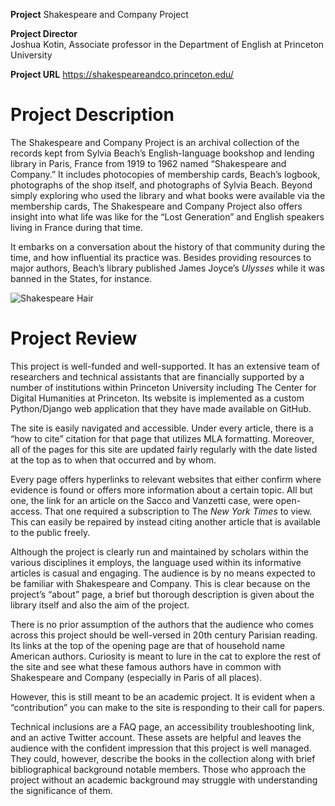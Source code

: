 **Project** 
Shakespeare and Company Project

**Project Director**  
Joshua Kotin, Associate professor in the Department of English at Princeton University 

**Project URL**
https://shakespeareandco.princeton.edu/ 

# Project Description

The Shakespeare and Company Project is an archival collection of the records kept from Sylvia Beach’s English-language bookshop and lending library in Paris, France from 1919 to 1962 named “Shakespeare and Company.” It includes photocopies of membership cards, Beach’s logbook, photographs of the shop itself, and photographs of Sylvia Beach. Beyond simply exploring who used the library and what books were available via the membership cards, The Shakespeare and Company Project also offers insight into what life was like for the “Lost Generation” and English speakers living in France during that time. 

It embarks on a conversation about the history of that community during the time, and how influential its practice was. Besides providing resources to major authors, Beach’s library published James Joyce’s *Ulysses* while it was banned in the States, for instance.

![Shakespeare Hair](https://abbysaether.github.io/abbysaether/images/Shakespearehair.jpg)

# Project Review 

This project is well-funded and well-supported. It has an extensive team of researchers and technical assistants that are financially supported by a number of institutions within Princeton University including The Center for Digital Humanities at Princeton. Its website is implemented as a custom Python/Django web application that they have made available on GitHub. 

The site is easily navigated and accessible. Under every article, there is a “how to cite” citation for that page that utilizes MLA formatting. Moreover, all of the pages for this site are updated fairly regularly with the date listed at the top as to when that occurred and by whom. 

Every page offers hyperlinks to relevant websites that either confirm where evidence is found or offers more information about a certain topic. All but one, the link for an article on the Sacco and Vanzetti case, were open-access. That one required a subscription to The *New York Times* to view. This can easily be repaired by instead citing another article that is available to the public freely.

Although the project is clearly run and maintained by scholars within the various disciplines it employs, the language used within its informative articles is casual and engaging. The audience is by no means expected to be familiar with Shakespeare and Company. This is clear because on the project’s “about” page, a brief but thorough description is given about the library itself and also the aim of the project. 

There is no prior assumption of the authors that the audience who comes across this project should be well-versed in 20th century Parisian reading. Its links at the top of the opening page are that of household name American authors. Curiosity is meant to lure in the cat to explore the rest of the site and see what these famous authors have in common with Shakespeare and Company (especially in Paris of all places). 

However, this is still meant to be an academic project. It is evident when a “contribution” you can make to the site is responding to their call for papers. 

Technical inclusions are a FAQ page, an accessibility troubleshooting link, and an active Twitter account. These assets are helpful and leaves the audience with the confident impression that this project is well managed. They could, however, describe the books in the collection along with brief bibliographical background notable members. Those who approach the project without an academic background may struggle with understanding the significance of them. 
